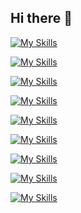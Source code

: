 ## Hi there 👋

[![My Skills](https://skillicons.dev/icons?i=java,spring,maven,gradle&theme=light)](https://skillicons.dev)

[![My Skills](https://skillicons.dev/icons?i=nodejs,express,pug&theme=light)](https://skillicons.dev)

[![My Skills](https://skillicons.dev/icons?i=mysql&theme=light)](https://skillicons.dev)

[![My Skills](https://skillicons.dev/icons?i=html,css,js,jquery,bootstrap)](https://skillicons.dev)

[![My Skills](https://skillicons.dev/icons?i=linux,nginx&theme=light)](https://skillicons.dev)

[![My Skills](https://skillicons.dev/icons?i=git,github,gitlab&theme=light)](https://skillicons.dev)

[![My Skills](https://skillicons.dev/icons?i=idea,eclipse,vscode,sublime&theme=light)](https://skillicons.dev)

[![My Skills](https://skillicons.dev/icons?i=postman&theme=light)](https://skillicons.dev)

[![My Skills](https://skillicons.dev/icons?i=stackoverflow&theme=light)](https://skillicons.dev)
<!--
**smoo1203/smoo1203** is a ✨ _special_ ✨ repository because its `README.md` (this file) appears on your GitHub profile.

Here are some ideas to get you started:

- 🔭 I’m currently working on ...
- 🌱 I’m currently learning ...
- 👯 I’m looking to collaborate on ...
- 🤔 I’m looking for help with ...
- 💬 Ask me about ...
- 📫 How to reach me: ...
- 😄 Pronouns: ...
- ⚡ Fun fact: ...
-->

